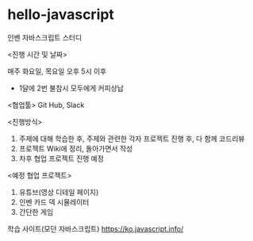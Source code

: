 # hello-javascript
인벤 자바스크립트 스터디

<진행 시간 및 날짜>

매주 화요일, 목요일 오후 5시 이후
- 1달에 2번 불참시 모두에게 커피상납

<협업툴>
Git Hub, Slack

<진행방식>
1. 주제에 대해 학습한 후, 주제와 관련한 각자 프로젝트 진행 후, 다 함께 코드리뷰
2. 프로젝트 Wiki에 정리, 돌아가면서 작성
3. 차후 협업 프로젝트 진행 예정

<예정 협업 프로젝트>
1. 유튜브(영상 디테일 페이지)
2. 인벤 카드 덱 시뮬레이터
3. 간단한 게임

학습 사이트(모던 자바스크립트)
https://ko.javascript.info/
